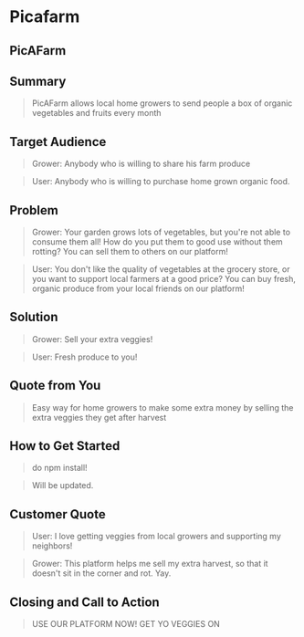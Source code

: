 # Picafarm

<!-- 
> This material was originally posted [here](http://www.quora.com/What-is-Amazons-approach-to-product-development-and-product-management). It is reproduced here for posterities sake.

There is an approach called "working backwards" that is widely used at Amazon. They work backwards from the customer, rather than starting with an idea for a product and trying to bolt customers onto it. While working backwards can be applied to any specific product decision, using this approach is especially important when developing new products or features.

For new initiatives a product manager typically starts by writing an internal press release announcing the finished product. The target audience for the press release is the new/updated product's customers, which can be retail customers or internal users of a tool or technology. Internal press releases are centered around the customer problem, how current solutions (internal or external) fail, and how the new product will blow away existing solutions.

If the benefits listed don't sound very interesting or exciting to customers, then perhaps they're not (and shouldn't be built). Instead, the product manager should keep iterating on the press release until they've come up with benefits that actually sound like benefits. Iterating on a press release is a lot less expensive than iterating on the product itself (and quicker!).

If the press release is more than a page and a half, it is probably too long. Keep it simple. 3-4 sentences for most paragraphs. Cut out the fat. Don't make it into a spec. You can accompany the press release with a FAQ that answers all of the other business or execution questions so the press release can stay focused on what the customer gets. My rule of thumb is that if the press release is hard to write, then the product is probably going to suck. Keep working at it until the outline for each paragraph flows. 

Oh, and I also like to write press-releases in what I call "Oprah-speak" for mainstream consumer products. Imagine you're sitting on Oprah's couch and have just explained the product to her, and then you listen as she explains it to her audience. That's "Oprah-speak", not "Geek-speak".

Once the project moves into development, the press release can be used as a touchstone; a guiding light. The product team can ask themselves, "Are we building what is in the press release?" If they find they're spending time building things that aren't in the press release (overbuilding), they need to ask themselves why. This keeps product development focused on achieving the customer benefits and not building extraneous stuff that takes longer to build, takes resources to maintain, and doesn't provide real customer benefit (at least not enough to warrant inclusion in the press release).
 -->
  
## PicAFarm ##

## Summary ##
  > PicAFarm allows local home growers to send people a box of organic vegetables and fruits every month

## Target Audience ##
  > Grower: Anybody who is willing to share his farm produce

  > User: Anybody who is willing to purchase home grown organic food.

## Problem ##
  > Grower: Your garden grows lots of vegetables, but you're not able to consume them all! How do you put them to good use without them rotting? You can sell them to others on our platform!

  > User: You don't like the quality of vegetables at the grocery store, or you want to support local farmers at a good price? You can buy fresh, organic produce from your local friends on our platform!

## Solution ##
  > Grower: Sell your extra veggies!

  > User: Fresh produce to you! 

## Quote from You ##
  > Easy way for home growers to make some extra money by selling the extra veggies they get after harvest

## How to Get Started ##
  > do npm install!

  > Will be updated.

## Customer Quote ##
  > User: I love getting veggies from local growers and supporting my neighbors! 
  
  > Grower: This platform helps me sell my extra harvest, so that it doesn't sit in the corner and rot. Yay.

## Closing and Call to Action ##
  > USE OUR PLATFORM NOW!
  > GET YO VEGGIES ON
